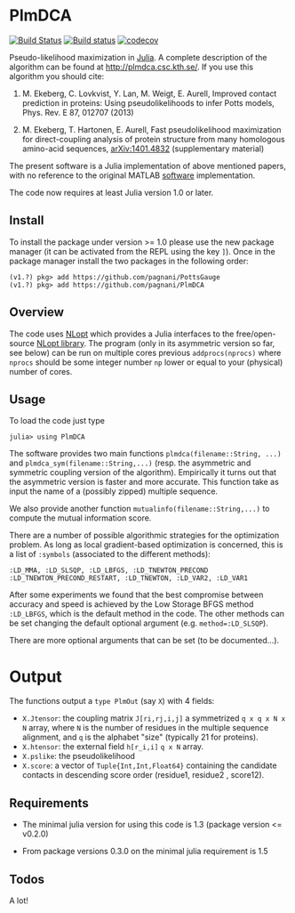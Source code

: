 PlmDCA
======
[![Build Status](https://travis-ci.com/pagnani/PlmDCA.svg?branch=master)](https://travis-ci.com/pagnani/PlmDCA) [![Build status](https://ci.appveyor.com/api/projects/status/hnuowde2tpot8ni6/branch/master?svg=true)](https://ci.appveyor.com/project/pagnani/plmdca/branch/master) [![codecov](https://codecov.io/gh/pagnani/PlmDCA/branch/master/graph/badge.svg)](https://codecov.io/gh/pagnani/PlmDCA)

Pseudo-likelihood maximization in [Julia](http://julialang.org). A
complete description of the algorithm can be found at
http://plmdca.csc.kth.se/. If you use this algorithm you should cite:

1. M. Ekeberg, C. Lovkvist, Y. Lan, M. Weigt, E. Aurell, Improved
   contact prediction in proteins: Using pseudolikelihoods to infer Potts
   models, Phys. Rev. E 87, 012707 (2013)

2. M. Ekeberg, T. Hartonen, E. Aurell, Fast pseudolikelihood
   maximization for direct-coupling analysis of protein structure from
   many homologous amino-acid sequences,
   [arXiv:1401.4832](http://arxiv.org/abs/1401.4832) (supplementary
   material)

The present software is a Julia implementation of above mentioned
papers, with no reference to the original MATLAB
[software](http://plmdca.csc.kth.se) implementation.

The code now requires at least Julia version 1.0 or later.

Install
-------

To install the package under version >= 1.0 please use the new package manager (it can be activated from the REPL using the key `]`). Once in the package manager install the two packages in the following order:
```
(v1.?) pkg> add https://github.com/pagnani/PottsGauge
(v1.?) pkg> add https://github.com/pagnani/PlmDCA
```

Overview
--------

The code uses [NLopt](https://github.com/JuliaOpt/NLopt.jl) which
provides a Julia interfaces to the free/open-source [NLopt
library](http://ab-initio.mit.edu/wiki/index.php/NLopt). The program
(only in its asymmetric version so far, see below) can be run on
multiple cores previous ``addprocs(nprocs)`` where ``nprocs`` should
be some integer number `np` lower or equal to your (physical) number
of cores.


Usage
-----
To load the code just type
```
julia> using PlmDCA
```

The software provides two main functions `plmdca(filename::String,
...)` and `plmdca_sym(filename::String,...)` (resp. the asymmetric and
symmetric coupling version of the algorithm). Empirically it turns out
that the asymmetric version is faster and more accurate. This function
take as input the name of a (possibly zipped) multiple sequence.

We also provide another function `mutualinfo(filename::String,...)` to
compute the mutual information score. 

There are a number of possible algorithmic strategies for the
optimization problem. As long as local gradient-based optimization is
concerned, this is a list of `:symbols` (associated to the different
methods): 
```
:LD_MMA, :LD_SLSQP, :LD_LBFGS, :LD_TNEWTON_PRECOND
:LD_TNEWTON_PRECOND_RESTART, :LD_TNEWTON, :LD_VAR2, :LD_VAR1
```

After some experiments we found that the best compromise between
accuracy and speed is achieved by the Low Storage BFGS method
`:LD_LBFGS`, which is the default method in the code. The other
methods can be set changing the default optional argument
(e.g. `method=:LD_SLSQP`).

There are more optional arguments that can be set (to be documented...).

Output
======
The functions output a `type PlmOut` (say `X`) with 4 fields:


*  `X.Jtensor`: the coupling matrix `J[ri,rj,i,j]` a symmetrized
`q x q x N x N` array, where `N` is the number of residues in the
multiple sequence alignment, and `q` is the alphabet "size" (typically
21 for proteins).
*  `X.htensor`: the external field `h[r_i,i]` `q x N` array.
*  `X.pslike`: the pseudolikelihood
*  `X.score`:  a  vector of `Tuple{Int,Int,Float64}` containing the candidate contacts in descending score order (residue1, residue2 , score12).

Requirements
---

* The minimal julia version for using this code is 1.3 (package version <= v0.2.0)

* From package versions 0.3.0 on the minimal julia requirement is 1.5

Todos 
----- 

A lot!
